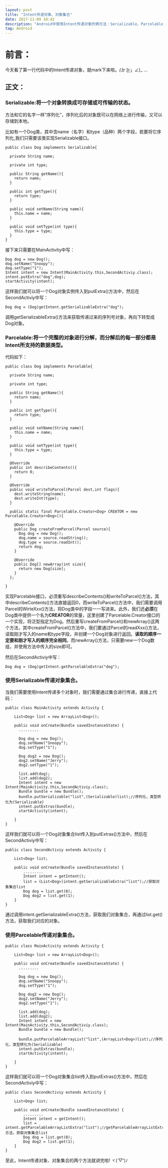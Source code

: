 ```yaml
---
layout: post
title: "Intent传递对象、对象集合"
date: 2017-11-09 10:42
description: "Android中使用Intent传递对象的俩方法：Serializable、Parcelable"
tag: Android
---
```


# 前言：
今天看了第一行代码中的Intent传递对象，就mark下来啦。_(눈_ 눈」∠)_ ...

## 正文：

### Serializable:将一个**对象**转换成**可存储或可传输**的状态。
方法和它的名字一样“序列化”，序列化后的对象既可以在网络上进行传输，又可以存储到本地。

比如有一个Dog类，其中含name（名字）和type（品种）两个字段，若要将它序列化,我们只需要该类实现Serializable接口。
```
public class Dog implements Serializable{

  private String name;

  private int type;

  public String getName(){
    return name;
  }

  public int getType(){
    return type;
  }

  public void setName(String name){
    this.name = name;
  }

  public void setType(int type){
    this.type = type;
  }
}
```
接下来只需要在MainActivity中写：
```
Dog dog = new Dog();
dog.setName("Snoopy");
dog.setType("1");
Intent intent = new Intent(MainActivity.this,SecondActiviy.class);
intent.putExtra("dog",dog);
startActivity(intent);
```
这样我们就可以将一个Dog对象实例传入到putExtra()方法中，然后在SecondActiviy中写：
```
Dog dog = (Dog)getIntent.getSerializableExtra("dog");
```
调用getSerializableExtra()方法来获取传递过来的序列号对象，再向下转型成Dog对象。

### Parcelable:将一个**完整的对象**进行**分解**，而**分解后的每一部分**都是**Intent所支持的数据类型**。
代码如下：
```
public class Dog implements Parcelable{

  private String name;

  private int type;

  public String getName(){
    return name;
  }

  public int getType(){
    return type;
  }

  public void setName(String name){
    this.name = name;
  }

  public void setType(int type){
    this.type = type;
  }

  @Override
  public int describeContents(){
    return 0;
  }

  @Override
  public void writeToParcel(Parcel dest,int flags){
    dest.writeString(name);
    dest.writeInt(type);
  }

  public static final Parcelable.Creator<Dog> CREATOR = new Parcelable.Creator<Dog>(){

    @Override
    public Dog createFromParcel(Parcel source){
      Dog dog = new Dog();
      dog.name = source.readString();
      dog.type = source.readInt();
      return dog;
    }

    @Override
    public Dog[] newArray(int size){
      return new Dog[size];
    }
  };

}
```
实现Parcelable接口，必须重写describeContents()和writeToParcel()方法，其中describeContents()方法直接返回0，而writeToParcel()方法中，我们需要调用Parcel的WirteXxx()方法，将Dog类中的字段一一写进来。此外，我们还**必须**在Dog类中提供一个名为**CREATOR**的常量，这里创建了Parcelable.Creator接口的一个实现，将泛型指定为Dog。然后重写createFromParcel()和newArray()这两个方法，其中createFromParcel()方法中，我们要通过Parcel的readXxx()方法，读取刚才写入的name和type字段，并创建一个Dog对象进行返回。**读取的顺序一定要和刚才写入的顺序完全相同**。而newArray()方法，只需要new一个Dog数组，并使用方法中传入的size即可。

然后在SecondActiviy中写：
```
Dog dog = (Dog)getIntent.getParcelableExtra("dog");
```

### 使用Serializable传递对象集合。
当我们需要使用Intent传递多个对象时，我们需要通过集合进行传递，直接上代码：
```
public class MainActivity extends Activity {

    List<Dog> list = new ArrayList<Dog>();

    public void onCreate(Bundle savedInstanceState) {
      .........

      Dog dog = new Dog();
      dog.setName("Snoopy");
      dog.setType("1");

      Dog dog2 = new Dog();
      dog2.setName("Jerry");
      dog2.setType("1");

      list.add(dog);
      list.add(dog2);
      Intent intent = new Intent(MainActivity.this,SecondActiviy.class);
      Bundle bundle = new Bundle();
      bundle.putSerializable("list",(Serializable)list);//序列化，类型转化为(Serializable)
      intent.putExtras(bundle);
      startActivity(intent);

    }
}
```
这样我们就可以将一个Dog对象集合list传入到putExtras()方法中，然后在SecondActiviy中写：
```
public class SecondActiviy extends Activity {

    List<Dog> list;

    public void onCreate(Bundle savedInstanceState) {
        .........
        Intent intent = getIntent();
        list = (List<Dog>)intent.getSerializableExtra("list");//获取对象集合list
        Dog dog = list.get(0);
        Dog dog2 = list.get(1);
    }
}
```
通过调用intent.getSerializableExtra()方法，获取我们对象集合，再通过list.get()方法，获取我们对应的对象。
### 使用Parcelable传递对象集合。
```
public class MainActivity extends Activity {

    List<Dog> list = new ArrayList<Dog>();

    public void onCreate(Bundle savedInstanceState) {
      .........

      Dog dog = new Dog();
      dog.setName("Snoopy");
      dog.setType("1");

      Dog dog2 = new Dog();
      dog2.setName("Jerry");
      dog2.setType("1");

      list.add(dog);
      list.add(dog2);
      Intent intent = new Intent(MainActivity.this,SecondActiviy.class);
      Bundle bundle = new Bundle();

      bundle.putParcelableArrayList("list",(ArrayList<Dog>)list);//序列化，类型转化为(Serializable)
      intent.putExtras(bundle);
      startActivity(intent);

    }
}
```
这样我们就可以将一个Dog对象集合list传入到putExtras()方法中，然后在SecondActiviy中写：
```
public class SecondActiviy extends Activity {

    List<Dog> list;

    public void onCreate(Bundle savedInstanceState) {
        .........
        Intent intent = getIntent();
        list = intent.getParcelableArrayListExtra("list");//getParcelableArrayListExtra方法，获取对象集合list
        Dog dog = list.get(0);
        Dog dog2 = list.get(1);
    }
}
```

至此，Intent传递对象、对象集合的两个方法就讲完啦! ヾ(*´▽‘*)ﾉ
